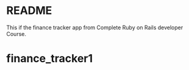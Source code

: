 # README
This if the finance tracker app from Complete Ruby on Rails developer Course.
# finance_tracker1
